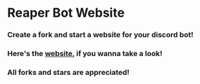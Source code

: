 # Reaper Bot Website

### Create a fork and start a website for your discord bot!

### Here's the [website](https://swampplays0.github.io/Reaper-2.0-website), if you wanna take a look!

### All forks and stars are appreciated!
